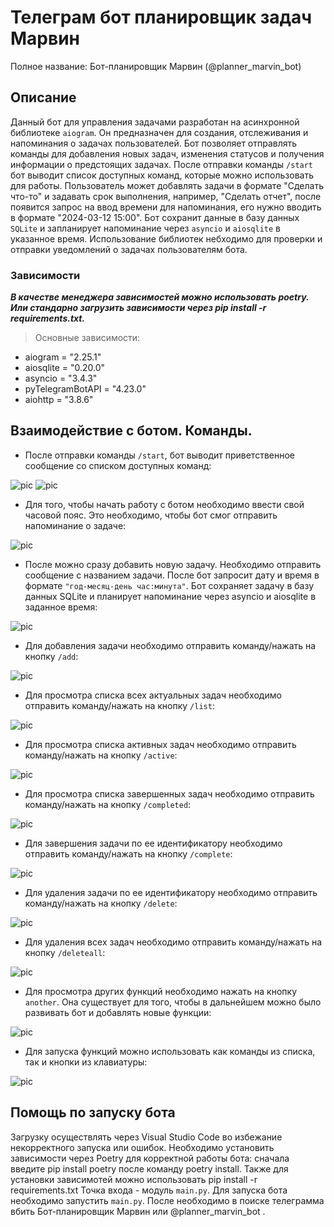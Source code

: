 # Телеграм бот планировщик задач Марвин 

Полное название: Бот-планировщик Марвин (@planner_marvin_bot)

## Описание

Данный бот для управления задачами разработан на асинхронной библиотеке `aiogram`. Он предназначен для создания, отслеживания и напоминания о задачах пользователей. Бот позволяет отправлять команды для добавления новых задач, изменения статусов и получения информации о предстоящих задачах. После отправки команды `/start` бот выводит список доступных команд, которые можно использовать для работы. Пользователь может добавлять задачи в формате "Сделать что-то" и задавать срок выполнения, например, "Сделать отчет", после появится запрос на ввод времени для напоминания, его нужно вводить в формате "2024-03-12 15:00". Бот сохранит данные в базу данных `SQLite` и запланирует напоминание через `asyncio` и `aiosqlite` в указанное время. Использование библиотек небходимо для проверки и отправки уведомлений о задачах пользователям бота.

### Зависимости
***В качестве менеджера зависимостей можно использовать poetry. Или стандарно загрузить зависимости через pip install -r requirements.txt.***

>Основные зависимости:
- aiogram = "2.25.1"
- aiosqlite = "0.20.0"
- asyncio = "3.4.3"
- pyTelegramBotAPI = "4.23.0"
- aiohttp = "3.8.6"

## Взаимодействие с ботом. Команды.

- После отправки команды `/start`, бот выводит приветственное сообщение со списком доступных команд:

![pic](./screenshots/start.jpg)
![pic](./screenshots/start2.jpg)

- Для того, чтобы начать работу с ботом необходимо ввести свой часовой пояс. Это необходимо, чтобы бот смог отправить напоминание о задаче:

![pic](./screenshots/timezone.jpg)

- После можно сразу добавить новую задачу. Необходимо отправить сообщение с названием задачи. После бот запросит дату и время в формате `"год-месяц-день час:минута"`. Бот сохраняет задачу в базу данных SQLite и планирует напоминание через asyncio и aiosqlite в заданное время:

![pic](./screenshots/add.jpg)

- Для добавления задачи необходимо отправить команду/нажать на кнопку  `/add`:

![pic](./screenshots/simple_add.jpg)

- Для просмотра списка всех актуальных задач необходимо отправить команду/нажать на кнопку `/list`:

![pic](./screenshots/list.jpg)

- Для просмотра списка активных задач необходимо отправить команду/нажать на кнопку `/active`:

![pic](./screenshots/active.jpg)

- Для просмотра списка завершенных задач необходимо отправить команду/нажать на кнопку `/completed`:

![pic](./screenshots/completed.jpg)

- Для завершения задачи по ее идентификатору необходимо отправить команду/нажать на кнопку `/complete`:

![pic](./screenshots/complete.jpg)

- Для удаления задачи по ее идентификатору необходимо отправить команду/нажать на кнопку `/delete`:

![pic](./screenshots/delete.jpg)

- Для удаления всех задач необходимо отправить команду/нажать на кнопку `/deleteall`:

![pic](./screenshots/deleteall.jpg)

- Для просмотра других функций необходимо нажать на кнопку `another`. Она существует для того, чтобы в дальнейшем можно было развивать бот и добавлять новые функции:

![pic](./screenshots/another.jpg)

- Для запуска функций можно использовать как команды из списка, так и кнопки из клавиатуры:

![pic](./screenshots/keyboards.jpg)


## Помощь по запуску бота

Загрузку осуществлять через Visual Studio Code во избежание некорректного запуска или ошибок.
Необходимо установить зависимости через Poetry для корректной работы бота: сначала введите pip install poetry после команду poetry install. 
Также для установки зависимотей можно использовать pip install -r requirements.txt
Точка входа - модуль `main.py`. Для запуска бота необходимо запустить `main.py`.
После необходимо в поиске телеграмма вбить Бот-планировщик Марвин или @planner_marvin_bot .